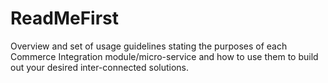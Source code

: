 # ReadMeFirst
Overview and set of usage guidelines stating the purposes of each Commerce Integration module/micro-service and how to use them to build out your desired inter-connected solutions.
